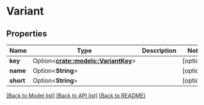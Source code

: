 # Variant

## Properties

Name | Type | Description | Notes
------------ | ------------- | ------------- | -------------
**key** | Option<[**crate::models::VariantKey**](VariantKey.md)> |  | [optional]
**name** | Option<**String**> |  | [optional]
**short** | Option<**String**> |  | [optional]

[[Back to Model list]](../README.md#documentation-for-models) [[Back to API list]](../README.md#documentation-for-api-endpoints) [[Back to README]](../README.md)


